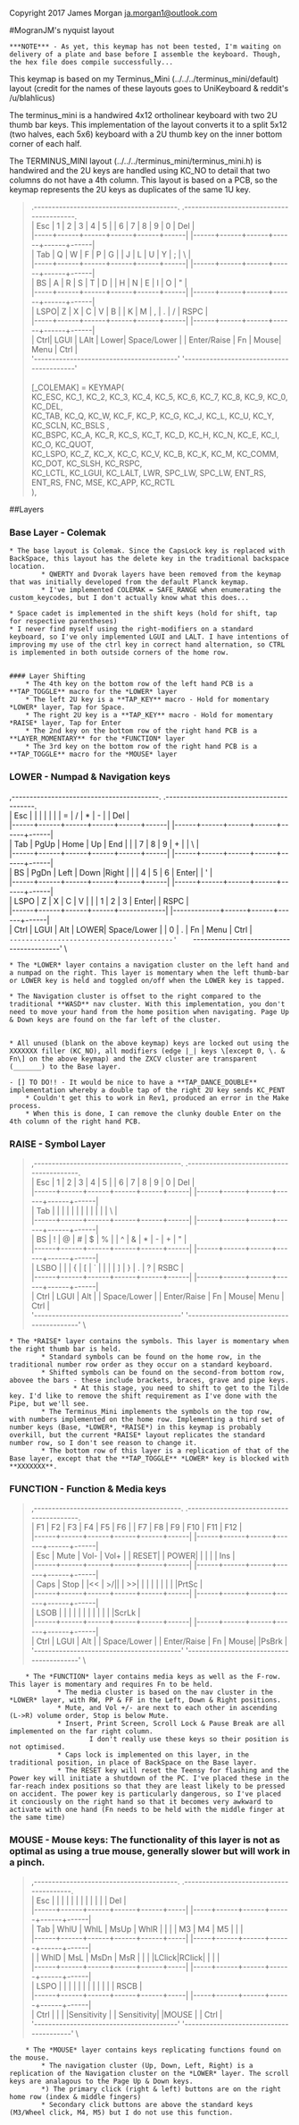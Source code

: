 Copyright 2017 James Morgan <ja.morgan1@outlook.com>

#MogranJM's nyquist layout

	***NOTE*** - As yet, this keymap has not been tested, I'm waiting on delivery of a plate and base before I assemble the keyboard. Though, the hex file does compile successfully...

This keymap is based on my Terminus_Mini (../../../terminus_mini/default) layout (credit for the names of these layouts goes to UniKeyboard & reddit's /u/blahlicus)

The terminus_mini is a handwired 4x12 ortholinear keyboard with two 2U thumb bar keys. This implementation of the layout converts it to a split 5x12 (two halves, each 5x6) keyboard with a 2U thumb key on the inner bottom corner of each half. 

The TERMINUS_MINI layout (../../../terminus_mini/terminus_mini.h) is handwired and the 2U keys are handled using KC_NO to detail that two columns do not have a 4th column. This layout is based on a PCB, so the keymap represents the 2U keys as duplicates of the same 1U key.

>  .----------------------------------------.     .-----------------------------------------. \
>  | Esc |   1  |   2  |   3  |   4  |   5  |     |   6  |   7  |   8  |   9  |   0  | Del  | \
>  |-----+------+------+------+------+------|     |------+------+------+------+------+------| \
>  | Tab |   Q  |   W  |   F  |   P  |   G  |     |   J  |   L  |   U  |   Y  |   ;  |  \\  | \
>  |-----+------+------+------+------+------|     |------+------+------+------+------+------| \
>  | BS  |   A  |   R  |   S  |   T  |   D  |     |   H  |   N  |   E  |   I  |   O  |  "   | \
>  |-----+------+------+------+------+------|     |------+------+------+------+------+------| \
>  | LSPO|   Z  |   X  |   C  |   V  |   B  |     |   K  |   M  |   ,  |  \.  |   /  | RSPC | \
>  |-----+------+------+------+------+------|     |------+------+------+------+------+------| \
>  | Ctrl| LGUI | LAlt | Lower| Space/Lower |     | Enter/Raise |  Fn  | Mouse| Menu | Ctrl | \
>  '----------------------------------------'     '-----------------------------------------' \
\
> [_COLEMAK] = KEYMAP( \
>   KC_ESC,  KC_1,    KC_2,    KC_3,    KC_4,   KC_5,         KC_6,   KC_7,    KC_8,      KC_9,    KC_0,    KC_DEL, \
>   KC_TAB,  KC_Q,    KC_W,    KC_F,    KC_P,   KC_G,         KC_J,   KC_L,    KC_U,      KC_Y,    KC_SCLN, KC_BSLS , \
>   KC_BSPC, KC_A,    KC_R,    KC_S,    KC_T,   KC_D,         KC_H,   KC_N,    KC_E,      KC_I,    KC_O,    KC_QUOT, \
>   KC_LSPO, KC_Z,    KC_X,    KC_C,    KC_V,   KC_B,         KC_K,   KC_M,    KC_COMM,   KC_DOT,  KC_SLSH, KC_RSPC, \
>   KC_LCTL, KC_LGUI, KC_LALT, LWR,   SPC_LW, SPC_LW,       ENT_RS, ENT_RS,    FNC,       MSE,     KC_APP,  KC_RCTL \
>   ),

##Layers

### Base Layer - Colemak
	* The base layout is Colemak. Since the CapsLock key is replaced with BackSpace, this layout has the delete key in the traditional backspace location. 
			* QWERTY and Dvorak layers have been removed from the keymap that was initially developed from the default Planck keymap.
			* I've implemented COLEMAK = SAFE_RANGE when enumerating the custom_keycodes, but I don't actually know what this does...

	* Space cadet is implemented in the shift keys (hold for shift, tap for respective parentheses)
	* I never find myself using the right-modifiers on a standard keyboard, so I've only implemented LGUI and LALT. I have intentions of improving my use of the ctrl key in correct hand alternation, so CTRL is implemented in both outside corners of the home row.


	#### Layer Shifting
		* The 4th key on the bottom row of the left hand PCB is a **TAP_TOGGLE** macro for the *LOWER* layer 
		* The left 2U key is a **TAP_KEY** macro - Hold for momentary *LOWER* layer, Tap for Space.
		* The right 2U key is a **TAP_KEY** macro - Hold for momentary *RAISE* layer, Tap for Enter
		* The 2nd key on the bottom row of the right hand PCB is a **LAYER_MOMENTARY** for the *FUNCTION* layer
		* The 3rd key on the bottom row of the right hand PCB is a **TAP_TOGGLE** macro for the *MOUSE* layer

### LOWER - Numpad & Navigation keys

 ,-----------------------------------------.    .-----------------------------------------. \
 |  Esc |      |      |      |      |      |    |   =  |   /  |   \* |  \-  |      | Del  | \
 |------+------+------+------+------+------|    |------+------+------+------+------+------| \
 |  Tab | PgUp | Home |  Up  |  End |      |    |   7  |   8  |   9  |  \+  |      |  \\  | \
 |------+------+------+------+------+------|    |------+------+------+------+------+------| \
 |  BS  | PgDn | Left | Down |Right |      |    |   4  |   5  |   6  | Enter|      |   '  | \
 |------+------+------+------+------+------|    |------+------+------+------+------+------| \
 | LSPO |   Z  |   X  |   C  |   V  |      |    |   1  |   2  |   3  | Enter|      | RSPC | \
 |------+------+------+------+-------------|    |-------------+------+------+------+------| \
 | Ctrl | LGUI | Alt  | LOWER| Space/Lower |    |      0      |  \.  |  Fn  | Menu | Ctrl | \
 `-----------------------------------------'    `-----------------------------------------' \

 	* The *LOWER* layer contains a navigation cluster on the left hand and a numpad on the right. This layer is momentary when the left thumb-bar or LOWER key is held and toggled on/off when the LOWER key is tapped.
	
	* The Navigation cluster is offset to the right compared to the traditional **WASD** nav cluster. With this implementation, you don't need to move your hand from the home position when navigating. Page Up & Down keys are found on the far left of the cluster.


 	* All unused (blank on the above keymap) keys are locked out using the XXXXXXX filler (KC_NO), all modifiers (edge |_| keys \[except 0, \. & Fn\] on the above keymap) and the ZXCV cluster are transparent (_______) to the Base layer.

 	- [] TO DO!! - It would be nice to have a **TAP_DANCE_DOUBLE** implementation whereby a double tap of the right 2U key sends KC_PENT
 		* Couldn't get this to work in Rev1, produced an error in the Make process.
 		* When this is done, I can remove the clunky double Enter on the 4th column of the right hand PCB.

### RAISE - Symbol Layer

 > ,-----------------------------------------.     .-----------------------------------------. \
 > |  Esc |   1  |   2  |   3  |   4  |   5  |     |   6  |   7  |   8  |   9  |   0  | Del  | \
 > |------+------+------+------+------+------|     |------+------+------+------+------+------| \
 > |  Tab |      |      |      |      |      |     |      |      |      |      |      |  \\  | \
 > |------+------+------+------+------+------|     |------+------+------+------+------+------| \
 > |  BS  |  \!  |   @  |  \#  |   $  |   %  |     |   ^  |   &  |  \*  |  \-  |  \+  |   "  | \
 > |------+------+------+------+------+------|     |------+------+------+------+------+------| \
 > | LSBO |      |      |  \{  |  \[  |  \`  |     |   |  |  \]  |  \}  |  \.  |   ?  | RSBC | \
 > |------+------+------+------+------+------|     |------+------+------+------+------+------| \
 > | Ctrl | LGUI | Alt  |      | Space/Lower |     | Enter/Raise |  Fn  | Mouse| Menu | Ctrl | \
 > '-----------------------------------------'     '-----------------------------------------' \

 	* The *RAISE* layer contains the symbols. This layer is momentary when the right thumb bar is held.
 			* Standard symbols can be found on the home row, in the traditional number row order as they occur on a standard keyboard.
 			* Shifted symbols can be found on the second-from bottom row, abovee the bars - these include brackets, braces, grave and pipe keys.
 					* At this stage, you need to shift to get to the Tilde key. I'd like to remove the shift requirement as I've done with the Pipe, but we'll see. 
 			* The Terminus_Mini implements the symbols on the top row, with numbers implemented on the home row. Implementing a third set of number keys (Base, *LOWER*, *RAISE*) in this keymap is probably overkill, but the current *RAISE* layout replicates the standard number row, so I don't see reason to change it.
			* The bottom row of this layer is a replication of that of the Base layer, except that the **TAP_TOGGLE** *LOWER* key is blocked with **XXXXXXX**.

### FUNCTION - Function & Media keys

 > ,-----------------------------------------.     .-----------------------------------------. \
 > |  F1  |  F2  |  F3  |  F4  |  F5  |  F6  |     |  F7  |  F8  |  F9  |  F10 |  F11 |  F12 | \
 > |------+------+------+------+------+------|     |------+------+------+------+------+------| \
 > | Esc  | Mute | Vol- | Vol+ |      | RESET|     | POWER|      |      |      |      | Ins  | \
 > |------+------+------+------+------+------|     |------+------+------+------+------+------| \
 > | Caps | Stop | |<<  | >/|| |  >>| |      |     |      |      |      |      |      |PrtSc | \
 > |------+------+------+------+------+------|     |------+------+------+------+------+------| \
 > | LSOB |      |      |      |      |      |     |      |      |      |      |      |ScrLk | \
 > |------+------+------+------+------+------|     |------+------+------+------+------+------| \
 > | Ctrl | LGUI | Alt  |      | Space/Lower |     | Enter/Raise |  Fn  | Mouse|      |PsBrk | \
 > '-----------------------------------------'     '-----------------------------------------' \

 		* The *FUNCTION* layer contains media keys as well as the F-row. This layer is momentary and requires Fn to be held.
 				* The media cluster is based on the nav cluster in the *LOWER* layer, with RW, PP & FF in the Left, Down & Right positions.
 				* Mute, and Vol +/- are next to each other in ascending (L->R) volume order, Stop is below Mute.
 				* Insert, Print Screen, Scroll Lock & Pause Break are all implemented on the far right column.
 						I don't really use these keys so their position is not optimised.
 				* Caps lock is implemented on this layer, in the traditional position, in place of BackSpace on the Base layer.
 				* The RESET key will reset the Teensy for flashing and the Power key will initiate a shutdown of the PC. I've placed these in the far-reach index positions so that they are least likely to be pressed on accident. The power key is particularly dangerous, so I've placed it conciously on the right hand so that it becomes very awkward to activate with one hand (Fn needs to be held with the middle finger at the same time)

### MOUSE - Mouse keys: The functionality of this layer is not as optimal as using a true mouse, generally slower but will work in a pinch.
 > ,----------------------------------------.     .----------------------------------------. \
 > |  Esc |      |      |      |      |     |     |     |      |      |      |      |  Del | \
 > |------+------+------+------+------+-----|     |-----+------+------+------+------+------| \
 > |  Tab | WhlU | WhlL | MsUp | WhlR |     |     |     |  M3  |  M4  |  M5  |      |      | \
 > |------+------+------+------+------+-----|     |-----+------+------+------+------+------| \
 > |      | WhlD | MsL  | MsDn | MsR  |     |     |     |LClick|RClick|      |      |      | \
 > |------+------+------+------+------+-----|     |-----+------+------+------+------+------| \
 > | LSPO |      |      |      |      |     |     |     |      |      |      |      | RSCB | \
 > |------+------+------+------+------+-----|     |-----+------+------+------+------+------| \
 > | Ctrl |      |      |      |Sensitivity |     | Sensitivity|      |MOUSE |      | Ctrl | \
 > '----------------------------------------'     '----------------------------------------' \

 		* The *MOUSE* layer contains keys replicating functions found on the mouse. 
 			* The navigation cluster (Up, Down, Left, Right) is a replication of the Navigation cluster on the *LOWER* layer. The scroll keys are analagous to the Page Up & Down keys.
 			*) The primary click (right & left) buttons are on the right home row (index & middle fingers)
 			* Secondary click buttons are above the standard keys (M3/Wheel click, M4, M5) but I do not use this function.